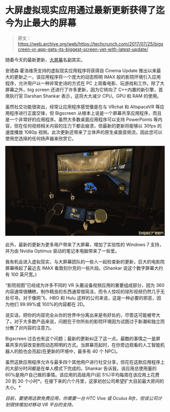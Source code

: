 # 大屏虚拟现实应用通过最新更新获得了迄今为止最大的屏幕

> 原文：<https://web.archive.org/web/https://techcrunch.com/2017/07/25/bigscreen-vr-app-gets-its-biggest-screen-yet-with-latest-update/>

随着今天的最新更新，[大屏幕](https://web.archive.org/web/20230327215033/http://bigscreenvr.com/)名副其实。

安德森·霍洛维茨支持的虚拟现实应用程序将获得自 Cinema Update 推出以来最大的更新之一，该应用程序将一个庞大的动态照明 IMAX 般的影院环境引入应用程序，允许用户以一种非常史诗的方式在 PC 上观看电影、玩游戏和工作。除了大屏幕之外，big screen 还进行了许多更新，因为它转向了 C++内置的新引擎，首席执行官 Darshan Shankar 表示，这将大大减少 CPU，GPU 和 RAM 的使用。

虽然社交功能很突出，经常让应用程序感觉像是在与 VRchat 和 AltspaceVR 等应用程序进行正面交锋，但 Bigscreen 从根本上说是一个屏幕共享应用程序，而且是一个非常好的应用程序。虽然大多数桌面应用程序可以支持 PowerPoints 等内容，但在任何视频相关内容的压力下都会崩溃，但最新的更新将能够以 30fps 的速度播放 1080p 视频。此次更新还带来了立体声的原生桌面音频流，因此您可以使用您选择的任何扬声器来欣赏它。

![](img/8fdbda77f59af83b5a2dfa1e88f5df5d.png)

此外，最新的更新为更多用户带来了大屏幕，增加了实验性的 Windows 7 支持，并为由 Nvidia Optimus 驱动的笔记本电脑带来了一些爱。

我有机会进入虚拟现实，与大屏幕团队的一些人一起检查新的更新，巨大的电影院屏幕唤起了最近去 IMAX 看敦刻尔克的一些片段。(Shankar 说这个数字屏幕大约有 100 英尺宽。)

“影院视图”已经成为许多不同的 VR 头戴设备视频应用的重要组成部分，因为 360 内容通常很糟糕，制作精良的东西通常很简洁，而令人惊叹的球形视频仍然几乎无处可寻。对于像网飞、HBO 和 Hulu 这样的公司来说，这是一种必要的邪恶，因为他们 99.99%或 100%的内容都在 2D。

说实话，把你的内容完全从你的世界中分离出来是有好处的，尽管这可能被夸大了。对于大多数产品来说，问题在于你所处的影院环境因为试图过于新潮和独立而分散了对内容的注意力。

Bigscreen 过去也有这个问题；最新的更新纠正了这一点。最酷的事情之一是屏幕共享内容改变剧院动态照明的方式。当屏幕亮起时，在你旁边观看的人工智能机器人的脸也会亮起(在更新的环境中，最多有 40 个 NPC)。

虽然这款应用程序允许与最多四个其他用户进行社交分享，但花在这款应用程序上的大部分时间都是在单人模式下完成的。Shankar 告诉我，该应用总使用量的 60%是用户自己做的事情。该应用的高级用户(前 5%)平均每周在该应用上花费 20 到 30 个小时*。在接下来的六个月里，这家初创公司希望扩大目前最大房间的大小。*

 *目前，要使用这款免费应用，你需要一台 HTC Vive 或 Oculus Rift，但该公司计划很快增加对移动 VR 平台的支持。*
